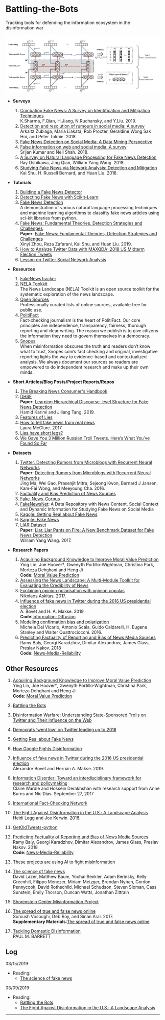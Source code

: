 
# Battling-the-Bots
Tracking tools for defending the information ecosystem in the disinformation war

![Battling-the-Bots](teaser.png)

- **Surveys**
    1. [Combating Fake News: A Survey on Identification and Mitigation Techniques](https://arxiv.org/pdf/1901.06437.pdf)
       <br/>K.Sharma, F.Qian, H.Jiang, N.Ruchansky, and Y.Liu. 2019.
    1. [Detection and resolution of rumours in social media: A survey]()
       <br/>Arkaitz Zubiaga, Maria Liakata, Rob Procter, Geraldine Wong Sak Hoi, and Peter Tolmie. 2018.
    1. [Fake News Detection on Social Media: A Data Mining Perspective](https://arxiv.org/pdf/1708.01967.pdf)
    1. [False information on web and social media: A survey](https://arxiv.org/pdf/1804.08559.pdf)
       <br/>Srijan Kumar and Neil Shah. 2018. 
    1. [A Survey on Natural Language Processing for Fake News Detection](https://arxiv.org/abs/1811.00770)
       <br/>Ray Oshikawa, Jing Qian, William Yang Wang. 2018.
    2. [Studying Fake News via Network Analysis: Detection and Mitigation](https://arxiv.org/abs/1804.10233)
       <br/>Kai Shu, H. Russell Bernard, and Huan Liu. 2018.

- **Tutorials**
    1. [Building a Fake News Detector](http://www.paulvangent.com/2018/08/31/building-a-fake-news-detector/)
    1. [Detecting Fake News with Scikit-Learn](https://www.datacamp.com/community/tutorials/scikit-learn-fake-news)
    1. [Fake News Detection](https://github.com/nishitpatel01/Fake_News_Detection)
       <br/>A demonstration of various natural language processing techniques and machine learning algorithms to classifty fake news articles using sci-kit libraries from python.
    1. [Fake News: Fundamental Theories, Detection Strategies and Challenges](https://www.fake-news-tutorial.com/)          <br/>**Paper**: [Fake News: Fundamental Theories, Detection Strategies and Challenges](http://www.public.asu.edu/~skai2/papers/wsdm_fake_news_tutorial.pdf)
       <br/>Xinyi Zhou, Reza Zafarani, Kai Shu, and Huan Liu. 2019.
    1. [How to Analyze Twitter Data with MAXQDA: 2018 US Midterm Election Tweets](MAXQDA)
    2. [Lesson on Twitter Social Network Analysis](https://github.com/alexbovet/network_lesson)

- **Resources**
    1. [FakeNewsTracker](http://blogtrackers.fulton.asu.edu:3000/#/dashboard)
    1. [NELA Tookkit](http://nelatoolkit.science/)
       <br/>The News Landscape (NELA) Toolkit is an open source toolkit for the systematic exploration of the news landscape. 
    1. [Open Sources](http://www.opensources.co/)
       <br/>Professionally curated lists of online sources, available free for public use.
    1. [PolitiFact](https://www.politifact.com/)
       <br/>Fact-checking journalism is the heart of PolitiFact. Our core principles are independence, transparency, fairness, thorough reporting and clear writing. The reason we publish is to give citizens the information they need to govern themselves in a democracy.
    2. [Snopes](https://www.snopes.com/)
       <br/>When misinformation obscures the truth and readers don’t know what to trust, Snopes.com’s fact checking and original, investigative reporting lights the way to evidence-based and contextualized analysis. We always document our sources so readers are empowered to do independent research and make up their own minds.

- **Short Articles/Blog Posts/Project Reports/Repos**
    1. [The Breaking News Consumer's Handbook](https://www.wnyc.org/story/breaking-news-consumers-handbook-pdf/)
    1. [DHSF](https://github.com/hamidkarimi/DHSF)
       <br/>**Paper**: [Learning Hierarchical Discourse-level Structure for Fake News Detection](http://cse.msu.edu/~karimiha/publications/NAACL2019Discourse.pdf)
       <br/>Hamid Karimi and Jiliang Tang. 2019.
    1. [Features of Lies](https://paul92.github.io/ADA_Project/)
    2. [How to tell fake news from real news](https://blog.ed.ted.com/2017/01/12/how-to-tell-fake-news-from-real-news/)
       <br/> Laura McClure. 2017
    2. [Lies have short legs?](https://exploringlies.github.io/lies-have-short-legs/)
    3. [We Gave You 3 Million Russian Troll Tweets. Here’s What You’ve Found So Far](https://fivethirtyeight.com/features/what-you-found-in-3-million-russian-troll-tweets/)
- **Datasets**
    
    1. [Twitter. Detecting Rumors from Microblogs with Recurrent Neural Networks](http://alt.qcri.org/~wgao/data/rumdect.zip)
       <br/> **Paper**: [Detecting Rumors from Microblogs with Recurrent Neural Networks](https://www.ijcai.org/Proceedings/16/Papers/537.pdf)
       <br/>Jing Ma, Wei Gao, Prasenjit Mitra, Sejeong Kwon, Bernard J Jansen, Kam-Fai Wong, and Meeyoung Cha. 2016.
    1. [Factuality and Bias Prediction of News Sources](https://github.com/ramybaly/News-Media-Reliability)
    2. [Fake-News-Corpus](https://github.com/abhinavchdhry/Fake-News-Corpus)
    3. [FakeNewsNet](https://github.com/KaiDMML/FakeNewsNet): A Data Repository with News Content, Social Context and Dynamic Information for Studying Fake News on Social Media
    3. [Kaggle: Getting Real about Fake News](https://www.kaggle.com/mrisdal/fake-news)
    3. [Kaggle: Fake News](https://www.kaggle.com/c/fake-news/)
    4. [LIAR Dataset](https://www.cs.ucsb.edu/~william/data/liar_dataset.zip)
       </br>**Paper**: [Liar, Liar Pants on Fire: A New Benchmark Dataset for Fake News Detection](https://arxiv.org/pdf/1705.00648v1.pdf)
       <br/>William Yang Wang. 2017.

- **Research Papers**
    1. [Acquiring Background Knowledge to Improve Moral Value Prediction]()
       <br/>Ying Lin, Joe Hoover†, Gwenyth Portillo-Wightman, Christina Park, Morteza Dehghani and Heng Ji
       <br/>**Code**: [Moral Value Prediction](https://github.com/limteng-rpi/mvp)
    1. [Assessing the News Landscape: A Multi-Module Toolkit for Evaluating the Credibility of News](http://homepages.rpi.edu/~horneb/WWW18_Horne_Demo.pdf)
    1. [Explaining opinion polarisation with opinion copulas](https://journals.plos.org/plosone/article/file?id=10.1371/journal.pone.0183277&type=printable)
       <br/>Nikolaos Askitas. 2017.
    1. [Influence of fake news in Twitter during the 2016 US presidential election](http://www.nature.com/articles/s41467-018-07761-2)
       <br/>A. Bovet and H. A. Makse. 2019
       <br/>**Code**:[Information-Diffusion](https://github.com/alexbovet/information_diffusion)
    3. [Modeling confirmation bias and polarization](https://arxiv.org/pdf/1607.00022.pdf)
       <br/>Michela Del Vicario, Antonio Scala, Guido Caldarelli, H. Eugene Stanley and Walter Quattrociocchi. 2016.
    4. [Predicting Factuality of Reporting and Bias of News Media Sources](https://arxiv.org/pdf/1810.01765.pdf)
   <br/>Ramy Baly, Georgi Karadzhov, Dimitar Alexandrov, James Glass, Preslav Nakov. 2018
   <br/>**Code**: [News-Media-Reliability](https://github.com/ramybaly/News-Media-Reliability)

## Other Resources
1. [Acquiring Background Knowledge to Improve Moral Value Prediction]()
   <br/>Ying Lin, Joe Hoover†, Gwenyth Portillo-Wightman, Christina Park, Morteza Dehghani and Heng Ji
   <br/>**Code**: [Moral Value Prediction](https://github.com/limteng-rpi/mvp)

1. [Battling the Bots](https://foreignpolicy.com/2018/11/12/battling-the-bots-ai-russia-disinformation-fake-news/)
2. [Disinformation Warfare: Understanding State-Sponsored Trolls on Twitter and Their Influence on the Web](https://arxiv.org/pdf/1801.09288.pdf)
3. [Democrats ‘went low’ on Twitter leading up to 2018](https://www.rollcall.com/news/campaigns/lead-midterms-twitter-republicans-went-high-democrats-went-low)

3. [Getting Real about Fake News](https://www.kaggle.com/mrisdal/fake-news)
3. [How Google Fights Disinformation](https://storage.googleapis.com/gweb-uniblog-publish-prod/documents/HowGoogleFightsDisinformation.pdf?utm_campaign=NLP%20News&utm_medium=email&utm_source=Revue%20newsletter)
3. [Influence of fake news in Twitter during the 2016 US presidential election](https://www.researchgate.net/publication/323956688_Influence_of_fake_news_in_Twitter_during_the_2016_US_presidential_election)
   <br/>Alexandre Bovet and Hernán A. Makse. 2019.
3. [Information Disorder: Toward an interdisciplinary framework for research and policymaking](https://shorensteincenter.org/wp-content/uploads/2017/10/PREMS-162317-GBR-2018-Report-de%CC%81sinformation.pdf?x78124)
   <br/>Claire Wardle and Hossein Derakhshan with research support from Anne Burns and Nic Dias. September 27, 2017
3. [International Fact-Checking Network](https://www.poynter.org/ifcn/)
3. [The Fight Against Disinformation in the U.S.: A Landscape Analysis](https://shorensteincenter.org/the-fight-against-disinformation-in-the-u-s-a-landscape-analysis/)
<br/>Heidi Legg and Joe Kerwin. 2018.
4. [GetOldTweets-python](https://github.com/Jefferson-Henrique/GetOldTweets-python)

4. [Predicting Factuality of Reporting and Bias of News Media Sources](https://arxiv.org/pdf/1810.01765.pdf)
   <br/>Ramy Baly, Georgi Karadzhov, Dimitar Alexandrov, James Glass, Preslav Nakov. 2018
   <br/>**Code**: [News-Media-Reliability](https://github.com/ramybaly/News-Media-Reliability)
4. [These projects are using AI to fight misinformation](https://www.poynter.org/fact-checking/2019/these-projects-are-using-ai-to-fight-misinformation/)
4. [The science of fake news](http://science.sciencemag.org/content/359/6380/1094)
   <br/> David Lazer, Matthew Baum, Yochai Benkler, Adam Berinsky, Kelly Greenhill, Filippo Menczer, Miriam Metzger, Brendan Nyhan, Gordon Pennycook, David Rothschild, Michael Schudson, Steven Sloman, Cass Sunstein, Emily Thorson, Duncan Watts, Jonathan Zittrain
4. [Shorenstein Center Misinformation Project](https://shorensteincenter.org/about-us/areas-of-focus/misinformation/)
4. [The spread of true and false news online](http://ide.mit.edu/sites/default/files/publications/2017%20IDE%20Research%20Brief%20False%20News.pdf)
   <br/>Soroush Vosoughi, Deb Roy, and Sinan Aral. 2017.
   <br/>**Supplementary Materials**:[The spread of true and false news online](http://science.sciencemag.org/content/sci/suppl/2018/03/07/359.6380.1146.DC1/aap9559_Vosoughi_SM.pdf)

5. [Tackling Domestic Disinformation](https://issuu.com/nyusterncenterforbusinessandhumanri/docs/nyu_domestic_disinformation_digital?e=31640827/68184927)
<br/>PAUL M. BARRETT

## Log
03/15/2019
- Reading:
  * [The science of fake news](http://science.sciencemag.org/content/359/6380/1094)

03/09/2019
- Reading:
  * [Battling the Bots](https://foreignpolicy.com/2018/11/12/battling-the-bots-ai-russia-disinformation-fake-news/)
  * [The Fight Against Disinformation in the U.S.: A Landscape Analysis](https://shorensteincenter.org/the-fight-against-disinformation-in-the-u-s-a-landscape-analysis/)
-----
